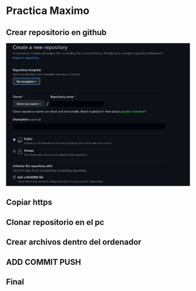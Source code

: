 # Practica Maximo 
## Crear repositorio en github
![Imagen_1](https://github.com/SrSpooderman/Practica_Git_Maximo/blob/0741d6e10cb842345167aacf710843ae940df8fe/Desktop/maximo/1.png?raw=true)
## Copiar https
## Clonar repositorio en el pc
## Crear archivos dentro del ordenador
## ADD COMMIT PUSH
## Final
